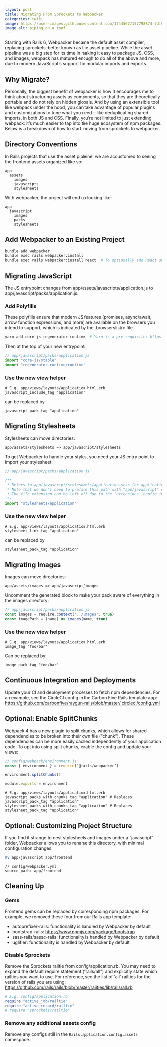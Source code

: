 ```yaml
---
layout: post
title: Migrating From Sprockets to Webpacker
categories: twiki
image: https://user-images.githubusercontent.com/1744567/157798874-7df0f894-eb4d-4b29-af7b-930ba87201af.jpeg
image_alt: piping on a roof
---
```


Starting with Rails 6, Webpacker became the default asset compiler, replacing sprockets–better known as the asset pipeline. While the asset pipeline was a big step for its time in making it easy to package JS, CSS, and images, webpack has matured enough to do all of the above and more, due to modern JavaScript’s support for modular imports and exports.

## Why Migrate?
Personally, the biggest benefit of webpacker is how it encourages me to think about structuring assets as components, so that they are theoretically portable and do not rely on hidden globals. And by using an extensible tool like webpack under the hood, you can take advantage of popular plugins and customizations to tune what you need – like deduplicating shared imports, in both JS and CSS. Finally, you’re not limited to just extending webpack: it’s much easier to tap into the huge ecosystem of npm packages. Below is a breakdown of how to start moving from sprockets to webpacker.

## Directory Conventions

In Rails projects that use the asset pipleine, we are accustomed to seeing the frontend assets organized like so:

```
app
  assets
    images
    javascripts
    stylesheets
```

With webpacker, the project will end up looking like:

```
app
  javascript
    images
    packs
    stylesheets
```

## Add Webpacker to an Existing Project

```sh
bundle add webpacker
bundle exec rails webpacker:install
bundle exec rails webpacker:install:react  # To optionally add React support. See Webpacker documentation for other supported frontend frameworks
```

## Migrating JavaScript

The JS entrypoint changes from app/assets/javascripts/application.js to app/javascript/packs/application.js.

### Add Polyfills

These polyfills ensure that modern JS features (promises, async/await, arrow function expressions, and more) are available on the browsers you intend to support, which is indicated by the .browserslistrc file.

```sh
yarn add core-js regenerator-runtime  # Yarn is a pre-requisite: https://yarnpkg.com/
```

Then at the top of your new entrypoint:

```js
// app/javascript/packs/application.js
import "core-js/stable"
import "regenerator-runtime/runtime"
```

### Use the new view helper

```erb
# E.g. app/views/layouts/application.html.erb
javascript_include_tag "application"
```

can be replaced by

```erb
javascript_pack_tag "application"
```

## Migrating Stylesheets

Stylesheets can move directories:

```
app/assets/stylesheets => app/javascript/stylesheets
```

To get Webpacker to handle your styles, you need your JS entry point to import your stylesheet:

```js
// app/javascript/packs/application.js

/**
 * Refers to app/javascript/stylesheets/application.scss (or application.css)
 * Note that we don't need to preface this path with "app/javascript" due to the `source_path` config set in config/webpacker.yml. Magical!
 * The file extension can be left off due to the `extensions` config in config/webpacker.yml.
 */
import "stylesheets/application"
```

### Use the new view helper

```erb
# E.g. app/views/layouts/application.html.erb
stylesheet_link_tag "application"
```

can be replaced by

```erb
stylesheet_pack_tag "application"
```

## Migrating Images

Images can move directories:

```
app/assets/images => app/javascript/images
```

Uncomment the generated block to make your pack aware of everything in the images directory:

```js
// app/javascript/packs/application.js
const images = require.context('../images', true)
const imagePath = (name) => images(name, true)
```

### Use the new view helper

```erb
# E.g. app/views/layouts/application.html.erb
image_tag "foo/bar"
```

Can be replaced by:

```erb
image_pack_tag "foo/bar"
```

## Continuous Integration and Deployments
Update your CI and deployment processes to fetch npm dependencies. For an example, see the CircleCI config in the Carbon Five Rails template app: https://github.com/carbonfive/raygun-rails/blob/master/.circleci/config.yml


## Optional: Enable SplitChunks
Webpack 4 has a new plugin to split chunks, which allows for shared dependencies to be broken into their own file (“chunk”). These dependencies can be more easily cached independently of your application code. To opt into using split chunks, enable the config and update your views:

```js
// config/webpack/environment.js
const { environment } = require(‘@rails/webpacker’)

environment.splitChunks()

module.exports = environment
```

```erb
# E.g. app/views/layouts/application.html.erb
javascript_packs_with_chunks_tag "application" # Replaces javascript_pack_tag "application"
stylesheet_packs_with_chunks_tag "application" # Replaces stylesheet_pack_tag "application"
```

## Optional: Customizing Project Structure
If you find it strange to nest stylesheets and images under a “javascript” folder, Webpacker allows you to rename this directory, with minimal configuration changes.

```sh
mv app/javascript app/frontend
```

```
// config/webpacker.yml
source_path: app/frontend
```

## Cleaning Up

### Gems
Frontend gems can be replaced by corresponding npm packages. For example, we removed these four from our Rails app template:

* autoprefixer-rails: functionality is handled by Webpacker by default
* bootstrap-rails: https://www.npmjs.com/package/bootstrap
* sass-rails/sassc-rails: functionality is handled by Webpacker by default
* uglifier: functionality is handled by Webpacker by default

### Disable Sprockets

Remove the Sprockets railtie from config/application.rb. You may need to expand the default require statement (“rails/all”) and explicitly state which railties you want to use. For reference, see the list of ‘all’ railties for the version of rails you are using: https://github.com/rails/rails/blob/master/railties/lib/rails/all.rb

```rb
# E.g. config/application.rb
require "active_job/railtie"
require "active_record/railtie"
# require "sprockets/railtie"
```

### Remove any additional assets config

Remove any configs still in the `Rails.application.config.assets` namespace.
